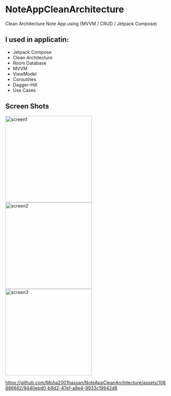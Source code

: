 # NoteAppCleanArchitecture
Clean Architecture Note App using (MVVM / CRUD / Jetpack Compose)

## I used in applicatin:

- Jetpack Compose
- Clean Architecture
- Room Database
- MVVM
- ViewModel
- Coroutines
- Dagger-Hilt
- Use Cases

## Screen Shots
  
<div>    
<img src="https://github.com/Moha2001hassan/NoteAppCleanArchitecture/assets/108886682/7c6a1218-28cb-4371-be43-5c98d25f06dc" alt="screen1" width="270">
<img src="https://github.com/Moha2001hassan/NoteAppCleanArchitecture/assets/108886682/b1394c57-af94-4ad9-8b6f-277acc98fd0a" alt="screen2" width="270">
<img src="https://github.com/Moha2001hassan/NoteAppCleanArchitecture/assets/108886682/a3bf2abc-f9d0-4a95-9597-5163699990a1" alt="screen3" width="270">



https://github.com/Moha2001hassan/NoteAppCleanArchitecture/assets/108886682/9440ebd0-b9d2-47ef-a8e4-9933c19942d8



</div>
